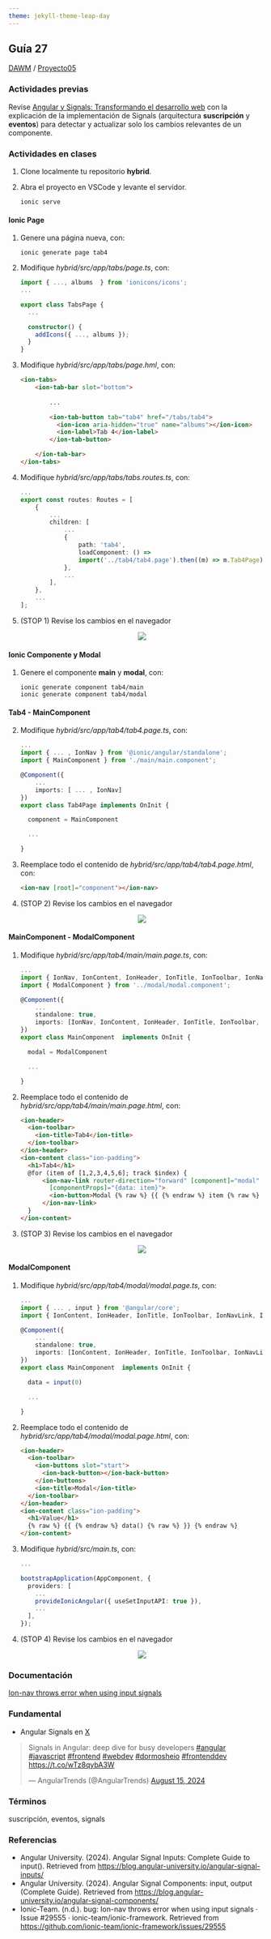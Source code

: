 ```yaml
---
theme: jekyll-theme-leap-day
---
```


## Guía 27

[DAWM](/DAWM/) / [Proyecto05](/DAWM/proyectos/2024/proyecto05)

### Actividades previas

Revise [Angular y Signals: Transformando el desarrollo web](https://www.viewnext.com/angular-y-signals-transformando-el-desarrollo-web/) con la explicación de la implementación de Signals (arquitectura **suscripción** y **eventos**) para detectar y actualizar solo los cambios relevantes de un componente. 

### Actividades en clases

1. Clone localmente tu repositorio **hybrid**.
2. Abra el proyecto en VSCode y levante el servidor.
	
	```command
	ionic serve
	```

#### Ionic Page

1. Genere una página nueva, con:

	```command
	ionic generate page tab4
	```

2. Modifique _hybrid/src/app/tabs/page.ts_, con:

	```typescript
	import { ..., albums  } from 'ionicons/icons';
	...

	export class TabsPage {
	  ...

	  constructor() {
	    addIcons({ ..., albums });
	  }
	}
	```

2. Modifique _hybrid/src/app/tabs/page.hml_, con:

	```html
	<ion-tabs>
		<ion-tab-bar slot="bottom">
			
			...

			<ion-tab-button tab="tab4" href="/tabs/tab4">
		      <ion-icon aria-hidden="true" name="albums"></ion-icon>
		      <ion-label>Tab 4</ion-label>
		    </ion-tab-button>

	  	</ion-tab-bar>
	</ion-tabs>
	```

3. Modifique _hybrid/src/app/tabs/tabs.routes.ts_, con:

	```typescript
	...
	export const routes: Routes = [
		{
			...
			children: [
				...
				{
					path: 'tab4',
					loadComponent: () =>
					import('../tab4/tab4.page').then((m) => m.Tab4Page),
				},
				...
			],
		},
		...
	];
	```

4. (STOP 1) Revise los cambios en el navegador

    <div align="center">
      <img src="imagenes/ionic_tab4.jpg">
    </div>


#### Ionic Componente y Modal

1. Genere el componente **main** y **modal**, con:

	```command
	ionic generate component tab4/main 
	ionic generate component tab4/modal
	```

#### Tab4 - MainComponent

2. Modifique _hybrid/src/app/tab4/tab4.page.ts_, con:

	```typescript
	...
	import { ... , IonNav } from '@ionic/angular/standalone';
	import { MainComponent } from './main/main.component';
	
	@Component({
		...
		imports: [ ... , IonNav] 
	})
	export class Tab4Page implements OnInit {

	  component = MainComponent

	  ...
	
	}
	```

3. Reemplace todo el contenido de _hybrid/src/app/tab4/tab4.page.html_, con:

	```html
	<ion-nav [root]="component"></ion-nav>
	```

4. (STOP 2) Revise los cambios en el navegador

    <div align="center">
      <img src="imagenes/ionic_maincomponent.jpg">
    </div>


#### MainComponent - ModalComponent

1. Modifique _hybrid/src/app/tab4/main/main.page.ts_, con:

	```typescript
	...
	import { IonNav, IonContent, IonHeader, IonTitle, IonToolbar, IonNavLink, IonButton, IonButtons, IonBackButton } from '@ionic/angular/standalone';
	import { ModalComponent } from '../modal/modal.component';
	
	@Component({
		...
		standalone: true,
		imports: [IonNav, IonContent, IonHeader, IonTitle, IonToolbar, IonNavLink, IonButton, IonButtons, IonBackButton]
	})
	export class MainComponent  implements OnInit {

	  modal = ModalComponent

	  ...
	
	}
	```

2. Reemplace todo el contenido de _hybrid/src/app/tab4/main/main.page.html_, con:

	```html
	<ion-header>
	  <ion-toolbar>
	    <ion-title>Tab4</ion-title>
	  </ion-toolbar>
	</ion-header>
	<ion-content class="ion-padding">
	  <h1>Tab4</h1>
	  @for (item of [1,2,3,4,5,6]; track $index) {
		  <ion-nav-link router-direction="forward" [component]="modal"
		    [componentProps]="{data: item}">
		    <ion-button>Modal {% raw %} {{ {% endraw %} item {% raw %} }} {% endraw %}</ion-button>
		  </ion-nav-link>
	  }
	</ion-content>
	```

3. (STOP 3) Revise los cambios en el navegador

    <div align="center">
      <img src="imagenes/ionic_buttons.jpg">
    </div>

#### ModalComponent

1. Modifique _hybrid/src/app/tab4/modal/modal.page.ts_, con:

	```typescript
	...
	import { ... , input } from '@angular/core';
	import { IonContent, IonHeader, IonTitle, IonToolbar, IonNavLink, IonButton, IonButtons, IonBackButton } from '@ionic/angular/standalone';
	
	@Component({
		...
		standalone: true,
		imports: [IonContent, IonHeader, IonTitle, IonToolbar, IonNavLink, IonButton, IonButtons, IonBackButton],
	})
	export class MainComponent  implements OnInit {

	  data = input(0)

	  ...
	
	}
	```

2. Reemplace todo el contenido de _hybrid/src/app/tab4/modal/modal.page.html_, con:

	```html
	<ion-header>
	  <ion-toolbar>
	    <ion-buttons slot="start">
	      <ion-back-button></ion-back-button>
	    </ion-buttons>
	    <ion-title>Modal</ion-title>
	  </ion-toolbar>
	</ion-header>
	<ion-content class="ion-padding">
	  <h1>Value</h1>
	  {% raw %} {{ {% endraw %} data() {% raw %} }} {% endraw %}
	</ion-content>
	```

3. Modifique _hybrid/src/main.ts_, con:

	```typescript
	...

	bootstrapApplication(AppComponent, {
	  providers: [
	    ...
	    provideIonicAngular({ useSetInputAPI: true }),
	    ...
	  ],
	});
	```

4. (STOP 4) Revise los cambios en el navegador

    <div align="center">
      <img src="imagenes/ionic_modal.jpg">
    </div>

### Documentación

[Ion-nav throws error when using input signals](https://github.com/ionic-team/ionic-framework/issues/29555)

### Fundamental

* Angular Signals en [X](https://x.com/AngularTrends/status/1824058459781836802)

<blockquote class="twitter-tweet"><p lang="en" dir="ltr">Signals in Angular: deep dive for busy developers <a href="https://twitter.com/hashtag/angular?src=hash&amp;ref_src=twsrc%5Etfw">#angular</a> <a href="https://twitter.com/hashtag/javascript?src=hash&amp;ref_src=twsrc%5Etfw">#javascript</a> <a href="https://twitter.com/hashtag/frontend?src=hash&amp;ref_src=twsrc%5Etfw">#frontend</a> <a href="https://twitter.com/hashtag/webdev?src=hash&amp;ref_src=twsrc%5Etfw">#webdev</a> <a href="https://twitter.com/hashtag/dormosheio?src=hash&amp;ref_src=twsrc%5Etfw">#dormosheio</a> <a href="https://twitter.com/hashtag/frontenddev?src=hash&amp;ref_src=twsrc%5Etfw">#frontenddev</a> <a href="https://t.co/wTz8qybA3W">https://t.co/wTz8qybA3W</a></p>&mdash; AngularTrends (@AngularTrends) <a href="https://twitter.com/AngularTrends/status/1824058459781836802?ref_src=twsrc%5Etfw">August 15, 2024</a></blockquote> <script async src="https://platform.twitter.com/widgets.js" charset="utf-8"></script>

### Términos

suscripción, eventos, signals

### Referencias

* Angular University. (2024). Angular Signal Inputs: Complete Guide to input(). Retrieved from https://blog.angular-university.io/angular-signal-inputs/
* Angular University. (2024). Angular Signal Components: input, output (Complete Guide). Retrieved from https://blog.angular-university.io/angular-signal-components/
* Ionic-Team. (n.d.). bug: Ion-nav throws error when using input signals · Issue #29555 · ionic-team/ionic-framework. Retrieved from https://github.com/ionic-team/ionic-framework/issues/29555
